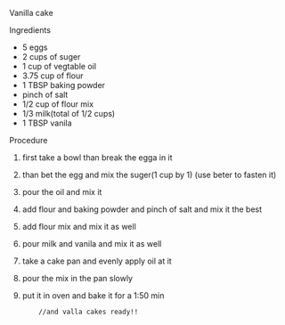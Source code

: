 Vanilla cake

Ingredients
* 5 eggs
* 2 cups of suger
* 1 cup of vegtable oil
* 3.75 cup of flour
* 1 TBSP baking powder 
* pinch of salt
* 1/2 cup of flour mix
* 1/3 milk(total of 1/2 cups)
* 1 TBSP vanila 

Procedure
1. first take a bowl than break the egga in it 
2. than bet the egg and mix the suger(1 cup by 1)
        (use beter to fasten it)
3. pour the oil and mix it
4. add flour and baking powder and pinch of salt and mix it the best
5. add flour mix and mix it as well 
6. pour milk and vanila and mix it as well 
7. take a cake pan and evenly apply oil at it 
8. pour the mix in the pan slowly 
9. put it in oven and bake it for a 1:50 min

           //and valla cakes ready!!


    






























